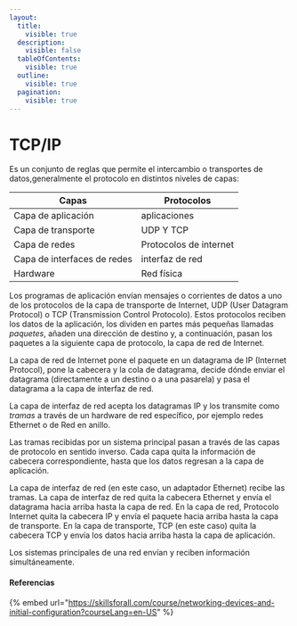 ```yaml
---
layout:
  title:
    visible: true
  description:
    visible: false
  tableOfContents:
    visible: true
  outline:
    visible: true
  pagination:
    visible: true
---
```


# TCP/IP

Es un conjunto de reglas que permite el intercambio o transportes de datos,generalmente el protocolo en distintos niveles de capas:

| Capas                       | Protocolos             |
| --------------------------- | ---------------------- |
| Capa de aplicación          | aplicaciones           |
| Capa de transporte          | UDP Y TCP              |
| Capa de redes               | Protocolos de internet |
| Capa de interfaces de redes | interfaz de red        |
| Hardware                    | Red física             |

Los programas de aplicación envían mensajes o corrientes de datos a uno de los protocolos de la capa de transporte de Internet, UDP (User Datagram Protocol) o TCP (Transmission Control Protocolo). Estos protocolos reciben los datos de la aplicación, los dividen en partes más pequeñas llamadas _paquetes_, añaden una dirección de destino y, a continuación, pasan los paquetes a la siguiente capa de protocolo, la capa de red de Internet.

La capa de red de Internet pone el paquete en un datagrama de IP (Internet Protocol), pone la cabecera y la cola de datagrama, decide dónde enviar el datagrama (directamente a un destino o a una pasarela) y pasa el datagrama a la capa de interfaz de red.

La capa de interfaz de red acepta los datagramas IP y los transmite como _tramas_ a través de un hardware de red específico, por ejemplo redes Ethernet o de Red en anillo.

Las tramas recibidas por un sistema principal pasan a través de las capas de protocolo en sentido inverso. Cada capa quita la información de cabecera correspondiente, hasta que los datos regresan a la capa de aplicación.

La capa de interfaz de red (en este caso, un adaptador Ethernet) recibe las tramas. La capa de interfaz de red quita la cabecera Ethernet y envía el datagrama hacia arriba hasta la capa de red. En la capa de red, Protocolo Internet quita la cabecera IP y envía el paquete hacia arriba hasta la capa de transporte. En la capa de transporte, TCP (en este caso) quita la cabecera TCP y envía los datos hacia arriba hasta la capa de aplicación.

Los sistemas principales de una red envían y reciben información simultáneamente.



#### Referencias

{% embed url="https://skillsforall.com/course/networking-devices-and-initial-configuration?courseLang=en-US" %}
